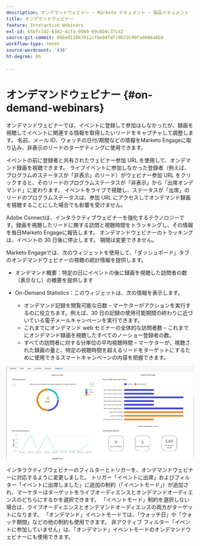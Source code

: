 ```yaml
---
description: オンデマンドウェビナー – Marketo ドキュメント – 製品ドキュメント
title: オンデマンドウェビナー
feature: Interactive Webinars
exl-id: 65bfc1d2-6382-4cfa-9560-69cbb0c37c42
source-git-commit: 0bbe8110b7912cfbe04fdfc9b73c90fa9606a6b8
workflow-type: tm+mt
source-wordcount: '438'
ht-degree: 0%

---
```


# オンデマンドウェビナー {#on-demand-webinars}

オンデマンドウェビナーでは、イベントに登録して参加はしなかったが、録画を視聴してイベントに関連する情報を取得したいリードをキャプチャして調整します。 名前、メール ID、ウォッチの日付/期間などの情報をMarketo Engageに取り込み、非表示のリードのターゲティングに使用できます。

イベントの前に登録者と共有されたウェビナー参加 URL を使用して、オンデマンド録画を視聴できます。 ライブイベントに参加しなかった登録者（例えば、プログラムのステータスが「非表示」のリード）がウェビナー参加 URL をクリックすると、そのリードのプログラムステータスが「非表示」から「出席オンデマンド」に変わります。 イベントをライブで視聴し、ステータスが「出席」のリードのプログラムステータスは、参加 URL にアクセスしてオンデマンド録画を視聴することにした場合でも影響を受けません。

Adobe Connectは、インタラクティブウェビナーを強化するテクノロジーです。録画を視聴したリードに関する訪問と視聴時間をトラッキングし、その情報を毎日Marketo Engageに報告します。 オンデマンドウェビナーのトラッキングは、イベントの 30 日後に停止します。 期間は変更できません。

Marketo Engageでは、次のウィジェットを使用して、「ダッシュボード」タブのオンデマンドウェビナーの視聴の統計情報を提供します。

* オンデマンド概要：特定の日にイベントの後に録画を視聴した訪問者の数（表示なし）の概要を提供します

* On-Demand Statistics：このウィジェットは、次の情報を表示します。
   * オンデマンド記録を閲覧可能な日数 – マーケターがアクションを実行するのに役立ちます。例えば、30 日の記録の使用可能期間の終わりに近づいている電子メールキャンペーンを実行できます。
   * これまでにオンデマンド web セミナーの全体的な訪問者数 – これまでにオンデマンド録画を視聴したすべてのノーショー登録者の数。
   * すべての訪問者に対する分単位の平均視聴時間 – マーケターが、視聴された録画の量と、特定の視聴時間を超えるリードをターゲットにするために使用できるスマートキャンペーンの内容を把握できます。

![](assets/on-demand-webinars-1.png)

インタラクティブウェビナーのフィルターとトリガーを、オンデマンドウェビナーに対応するように変更しました。 トリガー「イベントに出席」およびフィルター「イベントに出席しました」に追加の制約（「イベントモード」）が追加され、マーケターはターゲットをライブオーディエンスとオンデマンドオーディエンスのどちらにするかを選択できます。 「イベントモード」制約を選択しない場合は、ライブオーディエンスとオンデマンドオーディエンスの両方がターゲットになります。 「オンデマンド」イベントモードでは、「ウォッチ日」や「ウォッチ期間」などの他の制約も使用できます。 非アクティブ フィルター「イベントに参加していません」は、「オンデマンド」イベントモードのオンデマンドウェビナーにも使用できます。
